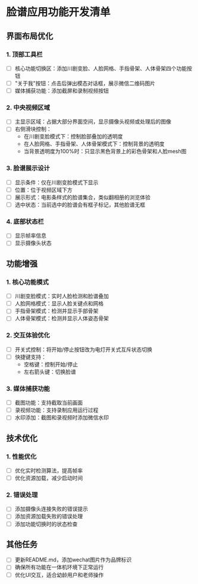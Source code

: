 # 脸谱应用功能开发清单

## 界面布局优化

### 1. 顶部工具栏
- [ ] 核心功能切换区：添加川剧变脸、人脸网格、手指骨架、人体骨架四个功能按钮
- [ ] "关于我"按钮：点击后弹出模态对话框，展示微信二维码图片
- [ ] 媒体捕获功能：添加截屏和录制视频按钮

### 2. 中央视频区域
- [ ] 主显示区域：占据大部分界面空间，显示摄像头视频或处理后的图像
- [ ] 右侧滑块控制：
  - 在川剧变脸模式下：控制脸部叠加的透明度
  - 在人脸网格、手指骨架、人体骨架模式下：控制背景的透明度
  - 当背景透明度为100%时：只显示黑色背景上的彩色骨架和人脸mesh图

### 3. 脸谱展示设计
- [ ] 显示条件：仅在川剧变脸模式下显示
- [ ] 位置：位于视频区域下方
- [ ] 展示形式：电影条样式的脸谱集合，类似翻相册的浏览体验
- [ ] 选中状态：当前选中的脸谱会有框子标记，其他脸谱无框

### 4. 底部状态栏
- [ ] 显示帧率信息
- [ ] 显示摄像头状态

## 功能增强

### 1. 核心功能模式
- [ ] 川剧变脸模式：实时人脸检测和脸谱叠加
- [ ] 人脸网格模式：显示人脸关键点和网格
- [ ] 手指骨架模式：检测并显示手部骨架
- [ ] 人体骨架模式：检测并显示人体姿态骨架

### 2. 交互体验优化
- [ ] 开关式控制：将开始/停止按钮改为电灯开关式互斥状态切换
- [ ] 快捷键支持：
  - 空格键：控制开始/停止
  - 左右箭头键：切换脸谱

### 3. 媒体捕获功能
- [ ] 截图功能：支持截取当前画面
- [ ] 录视频功能：支持录制应用运行过程
- [ ] 水印添加：截图和录视频时添加微信水印

## 技术优化

### 1. 性能优化
- [ ] 优化实时检测算法，提高帧率
- [ ] 优化资源加载，减少启动时间

### 2. 错误处理
- [ ] 添加摄像头连接失败的错误提示
- [ ] 添加资源加载失败的错误处理
- [ ] 添加功能切换时的状态检查

## 其他任务
- [ ] 更新README.md，添加wechat图片作为品牌标识
- [ ] 确保所有功能在一体机环境下正常运行
- [ ] 优化UI交互，适合幼龄用户和老师操作